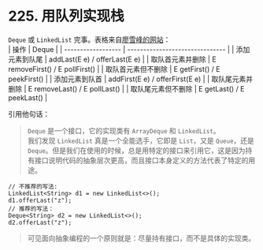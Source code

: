 # 225. 用队列实现栈
`Deque` 或 `LinkedList` 完事。表格来自[廖雪峰的网站](https://www.liaoxuefeng.com/wiki/1252599548343744/1265122668445536)：  
| 操作               | Deque                           |
| ------------------ | ------------------------------- |
| 添加元素到队尾     | addLast(E e) / offerLast(E e)   |
| 取队首元素并删除   | E removeFirst() / E pollFirst() |
| 取队首元素但不删除 | E getFirst() / E peekFirst()    |
| 添加元素到队首     | addFirst(E e) / offerFirst(E e) |
| 取队尾元素并删除   | E removeLast() / E pollLast()   |
| 取队尾元素但不删除 | E getLast() / E peekLast()      |

引用他句话：
> `Deque` 是一个接口，它的实现类有 `ArrayDeque` 和 `LinkedList`。  
我们发现 `LinkedList` 真是一个全能选手，它即是 `List`，又是 `Queue`，还是 `Deque`。但是我们在使用的时候，总是用特定的接口来引用它，这是因为持有接口说明代码的抽象层次更高，而且接口本身定义的方法代表了特定的用途。
> 
    // 不推荐的写法:
    LinkedList<String> d1 = new LinkedList<>();
    d1.offerLast("z");
    // 推荐的写法：
    Deque<String> d2 = new LinkedList<>();
    d2.offerLast("z");
> 可见面向抽象编程的一个原则就是：尽量持有接口，而不是具体的实现类。
